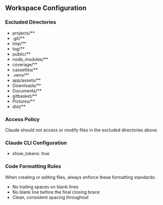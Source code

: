 ## Workspace Configuration

### Excluded Directories
- projects/**
- .git/**
- tmp/**
- log/**
- public/**
- node_modules/**
- coverage/**
- cassettes/**
- .venv/**
- app/assets/**
- Downloads/**
- Documents/**
- gitbasket/**
- Pictures/**
- dist/**

### Access Policy
Claude should not access or modify files in the excluded directories above.

### Claude CLI Configuration
- show_tokens: true

### Code Formatting Rules
When creating or editing files, always enforce these formatting standards:
- No trailing spaces on blank lines
- No blank line before the final closing brace
- Clean, consistent spacing throughout

